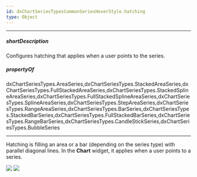 ```yaml
---
id: dxChartSeriesTypesCommonSeriesHoverStyle.hatching
type: Object
---
```

---
##### shortDescription
Configures hatching that applies when a user points to the series.

##### propertyOf
dxChartSeriesTypes.AreaSeries,dxChartSeriesTypes.StackedAreaSeries,dxChartSeriesTypes.FullStackedAreaSeries,dxChartSeriesTypes.StackedSplineAreaSeries,dxChartSeriesTypes.FullStackedSplineAreaSeries,dxChartSeriesTypes.SplineAreaSeries,dxChartSeriesTypes.StepAreaSeries,dxChartSeriesTypes.RangeAreaSeries,dxChartSeriesTypes.BarSeries,dxChartSeriesTypes.StackedBarSeries,dxChartSeriesTypes.FullStackedBarSeries,dxChartSeriesTypes.RangeBarSeries,dxChartSeriesTypes.CandleStickSeries,dxChartSeriesTypes.BubbleSeries

---
Hatching is filling an area or a bar (depending on the series type) with parallel diagonal lines. In the **Chart** widget, it applies when a user points to a series.

<img src="/images/ChartJS/hoverMode/hatching_area.png" />
<img src="/images/ChartJS/hoverMode/hatching_bar.png" />